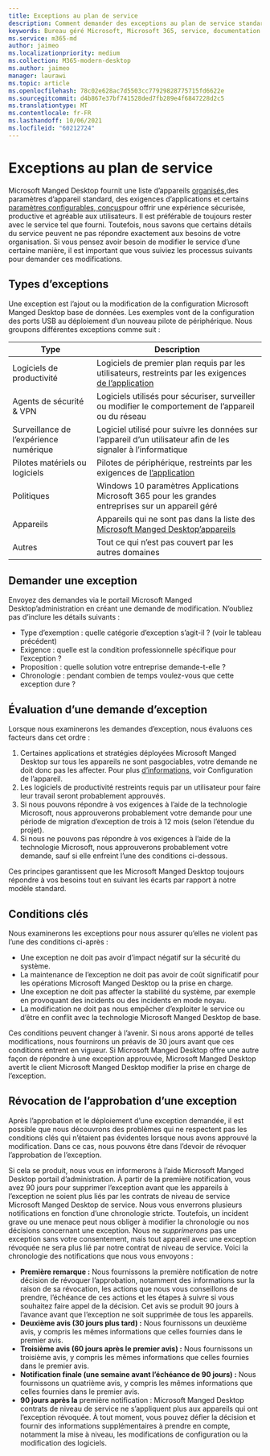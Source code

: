 ```yaml
---
title: Exceptions au plan de service
description: Comment demander des exceptions au plan de service standard
keywords: Bureau géré Microsoft, Microsoft 365, service, documentation
ms.service: m365-md
author: jaimeo
ms.localizationpriority: medium
ms.collection: M365-modern-desktop
ms.author: jaimeo
manager: laurawi
ms.topic: article
ms.openlocfilehash: 78c02e628ac7d5503cc77929828775715fd6622e
ms.sourcegitcommit: d4b867e37bf741528ded7fb289e4f6847228d2c5
ms.translationtype: MT
ms.contentlocale: fr-FR
ms.lasthandoff: 10/06/2021
ms.locfileid: "60212724"
---
```

# <a name="exceptions-to-the-service-plan"></a>Exceptions au plan de service

Microsoft Manged Desktop fournit une liste d’appareils [organisés,](device-policies.md)des paramètres d’appareil standard, des exigences d’applications et certains [paramètres configurables, conçus](../working-with-managed-desktop/config-setting-overview.md)pour offrir une expérience sécurisée, productive et agréable aux utilisateurs. Il est préférable de toujours rester avec le service tel que fourni. Toutefois, nous savons que certains détails du service peuvent ne pas répondre exactement aux besoins de votre organisation. Si vous pensez avoir besoin de modifier le service d’une certaine manière, il est important que vous suiviez les processus suivants pour demander ces modifications.
 
## <a name="types-of-exceptions"></a>Types d’exceptions

Une exception est l’ajout ou la modification de la configuration Microsoft Manged Desktop base de données. Les exemples vont de la configuration des ports USB au déploiement d’un nouveau pilote de périphérique. Nous groupons différentes exceptions comme suit :

|Type  |Description  |
|---------|---------|
|Logiciels de productivité     |  Logiciels de premier plan requis par les utilisateurs, restreints par les exigences [de l’application](mmd-app-requirements.md)       |
|Agents de sécurité & VPN     |  Logiciels utilisés pour sécuriser, surveiller ou modifier le comportement de l’appareil ou du réseau       |
|Surveillance de l’expérience numérique     |  Logiciel utilisé pour suivre les données sur l’appareil d’un utilisateur afin de les signaler à l’informatique       |
|Pilotes matériels ou logiciels     |   Pilotes de périphérique, restreints par les exigences de [l’application](mmd-app-requirements.md)      |
|Politiques     | Windows 10 paramètres Applications Microsoft 365 pour les grandes entreprises sur un appareil géré        |
|Appareils     | Appareils qui ne sont pas dans la liste des [Microsoft Manged Desktop’appareils](device-list.md)        |
|Autres     |  Tout ce qui n’est pas couvert par les autres domaines       |
 
## <a name="request-an-exception"></a>Demander une exception

Envoyez des demandes via le portail Microsoft Manged Desktop’administration en créant une demande de modification. N’oubliez pas d’inclure les détails suivants :

- Type d’exemption : quelle catégorie d’exception s’agit-il ? (voir le tableau précédent)
- Exigence : quelle est la condition professionnelle spécifique pour l’exception ?
- Proposition : quelle solution votre entreprise demande-t-elle ?
- Chronologie : pendant combien de temps voulez-vous que cette exception dure ? 

## <a name="how-we-assess-an-exception-request"></a>Évaluation d’une demande d’exception

Lorsque nous examinerons les demandes d’exception, nous évaluons ces facteurs dans cet ordre :
 
1. Certaines applications et stratégies déployées Microsoft Manged Desktop sur tous les appareils ne sont pasgociables, votre demande ne doit donc pas les affecter. Pour plus [d’informations,](device-policies.md) voir Configuration de l’appareil.
2. Les logiciels de productivité restreints requis par un utilisateur pour faire leur travail seront probablement approuvés. 
3. Si nous pouvons répondre à vos exigences à l’aide de la technologie Microsoft, nous approuverons probablement votre demande pour une période de migration d’exception de trois à 12 mois (selon l’étendue du projet).
4. Si nous ne pouvons pas répondre à vos exigences à l’aide de la technologie Microsoft, nous approuverons probablement votre demande, sauf si elle enfreint l’une des conditions ci-dessous.  

Ces principes garantissent que les Microsoft Manged Desktop toujours répondre à vos besoins tout en suivant les écarts par rapport à notre modèle standard. 

## <a name="key-conditions"></a>Conditions clés

Nous examinerons les exceptions pour nous assurer qu’elles ne violent pas l’une des conditions ci-après :

- Une exception ne doit pas avoir d’impact négatif sur la sécurité du système. 
- La maintenance de l’exception ne doit pas avoir de coût significatif pour les opérations Microsoft Manged Desktop ou la prise en charge.
- Une exception ne doit pas affecter la stabilité du système, par exemple en provoquant des incidents ou des incidents en mode noyau.
- La modification ne doit pas nous empêcher d’exploiter le service ou d’être en conflit avec la technologie Microsoft Manged Desktop de base.

Ces conditions peuvent changer à l’avenir. Si nous arons apporté de telles modifications, nous fournirons un préavis de 30 jours avant que ces conditions entrent en vigueur.  Si Microsoft Manged Desktop offre une autre façon de répondre à une exception approuvée, Microsoft Manged Desktop avertit le client Microsoft Manged Desktop modifier la prise en charge de l’exception. 

## <a name="revoking-approval-for-an-exception"></a>Révocation de l’approbation d’une exception

Après l’approbation et le déploiement d’une exception demandée, il est possible que nous découvrons des problèmes qui ne respectent pas les conditions clés qui n’étaient pas évidentes lorsque nous avons approuvé la modification. Dans ce cas, nous pouvons être dans l’devoir de révoquer l’approbation de l’exception.
 
Si cela se produit, nous vous en informerons à l’aide Microsoft Manged Desktop portail d’administration. À partir de la première notification, vous avez 90 jours pour supprimer l’exception avant que les appareils à l’exception ne soient plus liés par les contrats de niveau de service Microsoft Manged Desktop de service. Nous vous enverrons plusieurs notifications en fonction d’une chronologie stricte. Toutefois, un incident grave ou une menace peut nous obliger à modifier la chronologie ou nos décisions concernant une exception. Nous ne *supprimerons* pas une exception sans votre consentement, mais tout appareil avec une exception révoquée ne sera plus lié par notre contrat de niveau de service. Voici la chronologie des notifications que nous vous envoyons :

- **Première remarque :** Nous fournissons la première notification de notre décision de révoquer l’approbation, notamment des informations sur la raison de sa révocation, les actions que nous vous conseillons de prendre, l’échéance de ces actions et les étapes à suivre si vous souhaitez faire appel de la décision. Cet avis se produit 90 jours à l’avance avant que l’exception ne soit supprimée de tous les appareils. 
- **Deuxième avis (30 jours plus tard) :** Nous fournissons un deuxième avis, y compris les mêmes informations que celles fournies dans le premier avis. 
- **Troisième avis (60 jours après le premier avis) :** Nous fournissons un troisième avis, y compris les mêmes informations que celles fournies dans le premier avis. 
- **Notification finale (une semaine avant l’échéance de 90 jours) :** Nous fournissons un quatrième avis, y compris les mêmes informations que celles fournies dans le premier avis.
- **90 jours après la** première notification : Microsoft Manged Desktop contrats de niveau de service ne s’appliquent plus aux appareils qui ont l’exception révoquée. À tout moment, vous pouvez défier la décision et fournir des informations supplémentaires à prendre en compte, notamment la mise à niveau, les modifications de configuration ou la modification des logiciels. 


